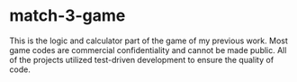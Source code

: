 # match-3-game

This is the logic and calculator part of the game of my previous work. Most game codes are commercial confidentiality and cannot be made public. All of the projects utilized test-driven development to ensure the quality of code.

